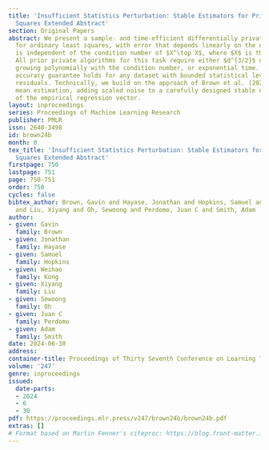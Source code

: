 ```yaml
---
title: 'Insufficient Statistics Perturbation: Stable Estimators for Private Least
  Squares Extended Abstract'
section: Original Papers
abstract: We present a sample- and time-efficient differentially private algorithm
  for ordinary least squares, with error that depends linearly on the dimension and
  is independent of the condition number of $X^\top X$, where $X$ is the design matrix.
  All prior private algorithms for this task require either $d^{3/2}$ examples, error
  growing polynomially with the condition number, or exponential time. Our near-optimal
  accuracy guarantee holds for any dataset with bounded statistical leverage and bounded
  residuals. Technically, we build on the approach of Brown et al. (2023) for private
  mean estimation, adding scaled noise to a carefully designed stable nonprivate estimator
  of the empirical regression vector.
layout: inproceedings
series: Proceedings of Machine Learning Research
publisher: PMLR
issn: 2640-3498
id: brown24b
month: 0
tex_title: 'Insufficient Statistics Perturbation: Stable Estimators for Private Least
  Squares Extended Abstract'
firstpage: 750
lastpage: 751
page: 750-751
order: 750
cycles: false
bibtex_author: Brown, Gavin and Hayase, Jonathan and Hopkins, Samuel and Kong, Weihao
  and Liu, Xiyang and Oh, Sewoong and Perdomo, Juan C and Smith, Adam
author:
- given: Gavin
  family: Brown
- given: Jonathan
  family: Hayase
- given: Samuel
  family: Hopkins
- given: Weihao
  family: Kong
- given: Xiyang
  family: Liu
- given: Sewoong
  family: Oh
- given: Juan C
  family: Perdomo
- given: Adam
  family: Smith
date: 2024-06-30
address:
container-title: Proceedings of Thirty Seventh Conference on Learning Theory
volume: '247'
genre: inproceedings
issued:
  date-parts:
  - 2024
  - 6
  - 30
pdf: https://proceedings.mlr.press/v247/brown24b/brown24b.pdf
extras: []
# Format based on Martin Fenner's citeproc: https://blog.front-matter.io/posts/citeproc-yaml-for-bibliographies/
---
```

